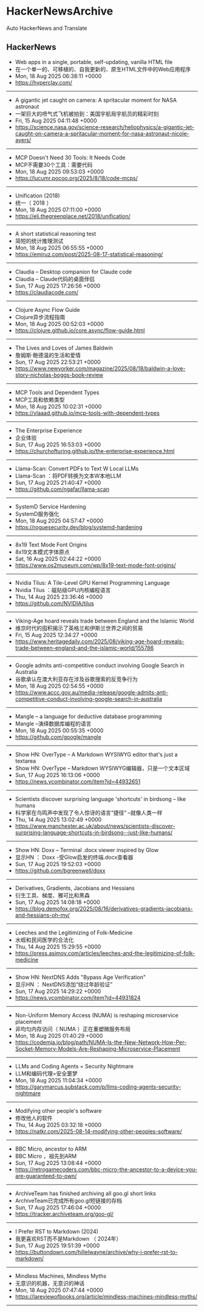 # HackerNewsArchive
Auto HackerNews and Translate

## HackerNews
* Web apps in a single, portable, self-updating, vanilla HTML file
* 在一个单一的、可移植的、自我更新的、原生HTML文件中的Web应用程序
* Mon, 18 Aug 2025 06:38:11 +0000
* https://hyperclay.com/
----
* A gigantic jet caught on camera: A spritacular moment for NASA astronaut
* 一架巨大的喷气式飞机被拍到：美国宇航局宇航员的精彩时刻
* Fri, 15 Aug 2025 04:11:48 +0000
* https://science.nasa.gov/science-research/heliophysics/a-gigantic-jet-caught-on-camera-a-spritacular-moment-for-nasa-astronaut-nicole-ayers/
----
* MCP Doesn't Need 30 Tools: It Needs Code
* MCP不需要30个工具：需要代码
* Mon, 18 Aug 2025 09:53:03 +0000
* https://lucumr.pocoo.org/2025/8/18/code-mcps/
----
* Unification (2018)
* 统一（ 2018 ）
* Mon, 18 Aug 2025 07:11:00 +0000
* https://eli.thegreenplace.net/2018/unification/
----
* A short statistical reasoning test
* 简短的统计推理测试
* Mon, 18 Aug 2025 06:55:55 +0000
* https://emiruz.com/post/2025-08-17-statistical-reasoning/
----
* Claudia – Desktop companion for Claude code
* Claudia – Claude代码的桌面伴侣
* Sun, 17 Aug 2025 17:26:56 +0000
* https://claudiacode.com/
----
* Clojure Async Flow Guide
* Clojure异步流程指南
* Mon, 18 Aug 2025 00:52:03 +0000
* https://clojure.github.io/core.async/flow-guide.html
----
* The Lives and Loves of James Baldwin
* 詹姆斯·鲍德温的生活和爱情
* Sun, 17 Aug 2025 22:53:21 +0000
* https://www.newyorker.com/magazine/2025/08/18/baldwin-a-love-story-nicholas-boggs-book-review
----
* MCP Tools and Dependent Types
* MCP工具和依赖类型
* Mon, 18 Aug 2025 10:02:31 +0000
* https://vlaaad.github.io/mcp-tools-with-dependent-types
----
* The Enterprise Experience
* 企业体验
* Sun, 17 Aug 2025 16:53:03 +0000
* https://churchofturing.github.io/the-enterprise-experience.html
----
* Llama-Scan: Convert PDFs to Text W Local LLMs
* Llama-Scan ：将PDF转换为文本W本地LLM
* Sun, 17 Aug 2025 21:40:47 +0000
* https://github.com/ngafar/llama-scan
----
* SystemD Service Hardening
* SystemD服务强化
* Mon, 18 Aug 2025 04:57:47 +0000
* https://roguesecurity.dev/blog/systemd-hardening
----
* 8x19 Text Mode Font Origins
* 8x19文本模式字体原点
* Sat, 16 Aug 2025 02:44:22 +0000
* https://www.os2museum.com/wp/8x19-text-mode-font-origins/
----
* Nvidia Tilus: A Tile-Level GPU Kernel Programming Language
* Nvidia Tilus ：磁贴级GPU内核编程语言
* Thu, 14 Aug 2025 23:36:46 +0000
* https://github.com/NVIDIA/tilus
----
* Viking-Age hoard reveals trade between England and the Islamic World
* 维京时代的囤积揭示了英格兰和伊斯兰世界之间的贸易
* Fri, 15 Aug 2025 12:34:27 +0000
* https://www.heritagedaily.com/2025/08/viking-age-hoard-reveals-trade-between-england-and-the-islamic-world/155786
----
* Google admits anti-competitive conduct involving Google Search in Australia
* 谷歌承认在澳大利亚存在涉及谷歌搜索的反竞争行为
* Mon, 18 Aug 2025 02:54:55 +0000
* https://www.accc.gov.au/media-release/google-admits-anti-competitive-conduct-involving-google-search-in-australia
----
* Mangle – a language for deductive database programming
* Mangle –演绎数据库编程的语言
* Mon, 18 Aug 2025 00:55:35 +0000
* https://github.com/google/mangle
----
* Show HN: OverType – A Markdown WYSIWYG editor that's just a textarea
* Show HN: OverType – Markdown WYSIWYG编辑器，只是一个文本区域
* Sun, 17 Aug 2025 16:13:06 +0000
* https://news.ycombinator.com/item?id=44932651
----
* Scientists discover surprising language 'shortcuts' in birdsong – like humans
* 科学家在鸟鸣声中发现了令人惊讶的语言“捷径” –就像人类一样
* Thu, 14 Aug 2025 13:02:49 +0000
* https://www.manchester.ac.uk/about/news/scientists-discover-surprising-language-shortcuts-in-birdsong--just-like-humans/
----
* Show HN: Doxx – Terminal .docx viewer inspired by Glow
* 显示HN ： Doxx -受Glow启发的终端.docx查看器
* Sun, 17 Aug 2025 19:52:03 +0000
* https://github.com/bgreenwell/doxx
----
* Derivatives, Gradients, Jacobians and Hessians
* 衍生工具、梯度、雅可比和黑森
* Sun, 17 Aug 2025 14:08:18 +0000
* https://blog.demofox.org/2025/08/16/derivatives-gradients-jacobians-and-hessians-oh-my/
----
* Leeches and the Legitimizing of Folk-Medicine
* 水蛭和民间医学的合法化
* Thu, 14 Aug 2025 15:29:55 +0000
* https://press.asimov.com/articles/leeches-and-the-legitimizing-of-folk-medicine
----
* Show HN: NextDNS Adds "Bypass Age Verification"
* 显示HN ： NextDNS添加“绕过年龄验证”
* Sun, 17 Aug 2025 14:29:22 +0000
* https://news.ycombinator.com/item?id=44931824
----
* Non-Uniform Memory Access (NUMA) is reshaping microservice placement
* 非均匀内存访问（ NUMA ）正在重塑微服务布局
* Mon, 18 Aug 2025 01:40:29 +0000
* https://codemia.io/blog/path/NUMA-Is-the-New-Network-How-Per-Socket-Memory-Models-Are-Reshaping-Microservice-Placement
----
* LLMs and Coding Agents = Security Nightmare
* LLM和编码代理=安全噩梦
* Mon, 18 Aug 2025 11:04:34 +0000
* https://garymarcus.substack.com/p/llms-coding-agents-security-nightmare
----
* Modifying other people's software
* 修改他人的软件
* Thu, 14 Aug 2025 03:32:18 +0000
* https://natkr.com/2025-08-14-modifying-other-peoples-software/
----
* BBC Micro, ancestor to ARM
* BBC Micro ，祖先到ARM
* Sun, 17 Aug 2025 13:08:44 +0000
* https://retrogamecoders.com/bbc-micro-the-ancestor-to-a-device-you-are-guaranteed-to-own/
----
* ArchiveTeam has finished archiving all goo.gl short links
* ArchiveTeam已完成所有goo.gl短链接的存档
* Sun, 17 Aug 2025 17:46:04 +0000
* https://tracker.archiveteam.org/goo-gl/
----
* I Prefer RST to Markdown (2024)
* 我更喜欢RST而不是Markdown （ 2024年）
* Sun, 17 Aug 2025 19:51:39 +0000
* https://buttondown.com/hillelwayne/archive/why-i-prefer-rst-to-markdown/
----
* Mindless Machines, Mindless Myths
* 无意识的机器，无意识的神话
* Mon, 18 Aug 2025 07:47:44 +0000
* https://lareviewofbooks.org/article/mindless-machines-mindless-myths/
----

